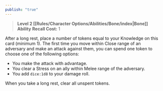 ```yaml
---
publish: "true"
---
```

> **Level 2 [[Rules/Character Options/Abilities/Bone/index|Bone]] Ability**
> **Recall Cost:** 1

After a long rest, place a number of tokens equal to your Knowledge on this card (minimum 1). The first time you move within Close range of an adversary and make an attack against them, you can spend one token to choose one of the following options:

- You make the attack with advantage.
- You clear a Stress on an ally within Melee range of the adversary.
- You add  `dice:1d8` to your damage roll.

When you take a long rest, clear all unspent tokens.
